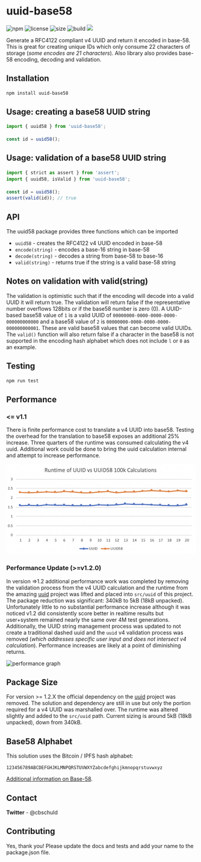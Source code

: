 # uuid-base58

<p>
  <img alt="npm" src="https://img.shields.io/npm/dw/uuid-base58?style=flat-square"/><!-- downloads -->
  <img alt="license" src="https://img.shields.io/npm/l/uuid-base58?style=flat-square"/><!-- license -->
  <img alt="size" src="https://img.shields.io/bundlephobia/min/uuid-base58"/><!-- bundle size -->
  <img alt="build" src="https://img.shields.io/github/workflow/status/cbschuld/uuid-base58/CI"/><!-- build -->
  <img src="https://img.shields.io/badge/PRs-welcome-brightgreen.svg?style=flat-square"/><!-- PRs welcome -->
</p>

Generate a RFC4122 compliant v4 UUID and return it encoded in base-58. This is great for creating unique IDs which only consume 22 characters of storage (_some encodes are 21 characters_). Also library also provides base-58 encoding, decoding and validation.

## Installation

```sh
npm install uuid-base58
```

## Usage: creating a base58 UUID string

```typescript
import { uuid58 } from 'uuid-base58';

const id = uuid58();
```

## Usage: validation of a base58 UUID string

```typescript
import { strict as assert } from 'assert';
import { uuid58, isValid } from 'uuid-base58';

const id = uuid58();
assert(valid(id)); // true
```

## API

The uuid58 package provides three functions which can be imported

- `uuid58` - creates the RFC4122 v4 UUID encoded in base-58
- `encode(string)` - encodes a base-16 string in base-58
- `decode(string)` - decodes a string from base-58 to base-16
- `valid(string)` - returns true if the string is a valid base-58 string

## Notes on validation with valid(string)

The validation is optimistic such that if the encoding will decode into a valid UUID it will return true. The validation will return false if the representative number overflows 128bits or if the base58 number is zero (0). A UUID-based base58 value of `1` is a valid UUID of `00000000-0000-0000-0000-000000000000` and a base58 value of `2` is `00000000-0000-0000-0000-000000000001`. These are valid base58 values that can become valid UUIDs. The `valid()` function will also return false if a character in the base58 is not supported in the encoding hash alphabet which does not include `l` or `0` as an example.

## Testing

```sh
npm run test
```

## Performance

### <= v1.1

There is finite performance cost to translate a v4 UUID into base58. Testing the overhead for the translation to base58 exposes an additional 25% increase. Three quarters of the runtime was consumed calculating the v4 uuid. Additional work could be done to bring the uuid calculation internal and attempt to increase performance.

![performance graph](https://raw.githubusercontent.com/cbschuld/uuid-base58/master/__tests__/performance.png)

### Performance Update (>=v1.2.0)

In version =>1.2 additional performance work was completed by removing the validation process from the v4 UUID calculation and the runtime from the amazing [uuid](https://github.com/uuidjs/uuid) project was lifted and placed into `src/uuid` of this project. The package reduction was significant: 340kB to 5kB (18kB unpacked). Unfortunately little to no substantial performance increase although it was noticed v1.2 did consistently score better in realtime results but user+system remained nearly the same over 4M test generations. Additionally, the UUID string management process was updated to not create a traditional dashed uuid and the `uuid` v4 validation process was removed (_which addresses specific user input and does not intersect v4 calculation_). Performance increases are likely at a point of diminishing returns.

![performance graph](https://user-images.githubusercontent.com/231867/111826829-65468080-88a6-11eb-86ad-3f254c017a89.png)

## Package Size

For version >= 1.2.X the official dependency on the [uuid](https://github.com/uuidjs/uuid) project was removed. The solution and dependency are still in use but only the portion required for a v4 UUID was marshalled over. The runtime was altered slightly and added to the `src/uuid` path. Current sizing is around 5kB (18kB unpacked), down from 340kB.

## Base58 Alphabet

This solution uses the Bitcoin / IPFS hash alphabet:

```
123456789ABCDEFGHJKLMNPQRSTUVWXYZabcdefghijkmnopqrstuvwxyz
```

[Additional information on Base-58](https://en.wikipedia.org/wiki/Base58).

## Contact

**Twitter** - @cbschuld

## Contributing

Yes, thank you! Please update the docs and tests and add your name to the package.json file.
